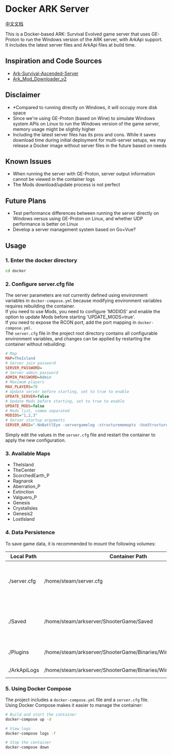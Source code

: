 # Docker ARK Server

[中文文档](README-Zh.md)  

This is a Docker-based ARK: Survival Evolved game server that uses GE-Proton to run the Windows version of the ARK server, with ArkApi support.  
It includes the latest server files and ArkApi files at build time.

## Inspiration and Code Sources
- [Ark-Survival-Ascended-Server](https://github.com/Acekorneya/Ark-Survival-Ascended-Server)
- [Ark_Mod_Downloader_v2](https://github.com/CobraColin/Ark_Mod_Downloader_v2)

## Disclaimer
- *Compared to running directly on Windows, it will occupy more disk space
- Since we're using GE-Proton (based on Wine) to simulate Windows system APIs on Linux to run the Windows version of the game server, memory usage might be slightly higher
- Including the latest server files has its pros and cons. While it saves download time during initial deployment for multi-server setups, we may release a Docker image without server files in the future based on needs

## Known Issues
- When running the server with GE-Proton, server output information cannot be viewed in the container logs
- The Mods download/update process is not perfect

## Future Plans
- Test performance differences between running the server directly on Windows versus using GE-Proton on Linux, and whether UDP performance is better on Linux
- Develop a server management system based on Go+Vue?

## Usage

### 1. Enter the docker directory
```bash
cd docker
```

### 2. Configure server.cfg file

The server parameters are not currently defined using environment variables in `docker-compose.yml` because modifying environment variables requires rebuilding the container.  
If you need to use Mods, you need to configure 'MODIDS' and enable the option to update Mods before starting 'UPDATE_MODS=true'.  
If you need to expose the RCON port, add the port mapping in `docker-compose.yml`.  
The `server.cfg` file in the project root directory contains all configurable environment variables, and changes can be applied by restarting the container without rebuilding:

```ini
# Map
MAP=TheIsland
# Server join password
SERVER_PASSWORD=
# Server admin password
ADMIN_PASSWORD=Admin
# Maximum players
MAX_PLAYERS=70
# Update server before starting, set to true to enable
UPDATE_SERVER=false
# Update Mods before starting, set to true to enable
UPDATE_MODS=false
# Mods list, comma separated
MODIDS="1,2,3"
# Server startup arguments
SERVER_ARGS="-NoBattlEye -servergamelog -structurememopts -UseStructureStasisGrid -SecureSendArKPayload -UseItemDupeCheck -UseSecureSpawnRules -nosteamclient -game -server -log -MinimumTimeBetweenInventoryRetrieval=3600 -newsaveformat -usestore" 
```

Simply edit the values in the `server.cfg` file and restart the container to apply the new configuration.

### 3. Available Maps

- TheIsland
- TheCenter
- ScorchedEarth_P
- Ragnarok
- Aberration_P
- Extinction
- Valguero_P
- Genesis
- CrystalIsles
- Genesis2
- LostIsland

### 4. Data Persistence

To save game data, it is recommended to mount the following volumes:

| Local Path | Container Path | Description |
|------------|----------------|-------------|
| ./server.cfg | /home/steam/server.cfg | *Required, configuration file for server startup parameters |
| ./Saved | /home/steam/arkserver/ShooterGame/Saved | Server save files, including Configs, Logs, SavedArks |
| ./Plugins | /home/steam/arkserver/ShooterGame/Binaries/Win64/ArkApi/Plugins | ArkApi plugin files location |
| ./ArkApiLogs | /home/steam/arkserver/ShooterGame/Binaries/Win64/logs | ArkApi log files |

### 5. Using Docker Compose

The project includes a `docker-compose.yml` file and a `server.cfg` file.  
Using Docker Compose makes it easier to manage the container:

```bash
# Build and start the container
docker-compose up -d

# View logs
docker-compose logs -f

# Stop the container
docker-compose down
```
